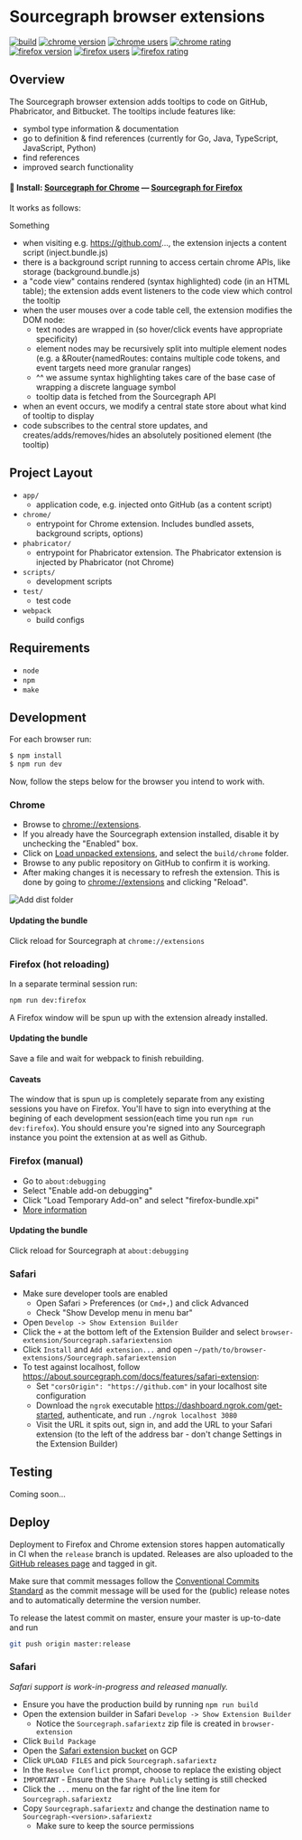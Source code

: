 # Sourcegraph browser extensions

[![build](https://badge.buildkite.com/59c6f8596c7823a61a1d7341805fd83515999ec114c9fb7ae2.svg)](https://buildkite.com/sourcegraph/browser-extensions)
[![chrome version](https://img.shields.io/chrome-web-store/v/dgjhfomjieaadpoljlnidmbgkdffpack.svg)](https://chrome.google.com/webstore/detail/sourcegraph/dgjhfomjieaadpoljlnidmbgkdffpack)
[![chrome users](https://img.shields.io/chrome-web-store/users/dgjhfomjieaadpoljlnidmbgkdffpack.svg)](https://chrome.google.com/webstore/detail/sourcegraph/dgjhfomjieaadpoljlnidmbgkdffpack)
[![chrome rating](https://img.shields.io/chrome-web-store/rating/dgjhfomjieaadpoljlnidmbgkdffpack.svg)](https://chrome.google.com/webstore/detail/sourcegraph/dgjhfomjieaadpoljlnidmbgkdffpack)
[![firefox version](https://img.shields.io/amo/v/sourcegraph.svg)](https://addons.mozilla.org/en-US/firefox/addon/sourcegraph/)
[![firefox users](https://img.shields.io/amo/users/sourcegraph.svg)](https://addons.mozilla.org/en-US/firefox/addon/sourcegraph/)
[![firefox rating](https://img.shields.io/amo/rating/sourcegraph.svg)](https://addons.mozilla.org/en-US/firefox/addon/sourcegraph/)

## Overview

The Sourcegraph browser extension adds tooltips to code on GitHub, Phabricator, and Bitbucket.
The tooltips include features like:

- symbol type information & documentation
- go to definition & find references (currently for Go, Java, TypeScript, JavaScript, Python)
- find references
- improved search functionality

#### 🚀 Install: [**Sourcegraph for Chrome**](https://chrome.google.com/webstore/detail/sourcegraph/dgjhfomjieaadpoljlnidmbgkdffpack) — [**Sourcegraph for Firefox**](https://addons.mozilla.org/en-US/firefox/addon/sourcegraph/)

It works as follows:

Something

- when visiting e.g. https://github.com/..., the extension injects a content script (inject.bundle.js)
- there is a background script running to access certain chrome APIs, like storage (background.bundle.js)
- a "code view" contains rendered (syntax highlighted) code (in an HTML table); the extension adds event listeners to the code view which control the tooltip
- when the user mouses over a code table cell, the extension modifies the DOM node:
  - text nodes are wrapped in <span> (so hover/click events have appropriate specificity)
  - element nodes may be recursively split into multiple element nodes (e.g. a <span>&Router{namedRoutes:<span> contains multiple code tokens, and event targets need more granular ranges)
  - ^^ we assume syntax highlighting takes care of the base case of wrapping a discrete language symbol
  - tooltip data is fetched from the Sourcegraph API
- when an event occurs, we modify a central state store about what kind of tooltip to display
- code subscribes to the central store updates, and creates/adds/removes/hides an absolutely positioned element (the tooltip)

## Project Layout

- `app/`
  - application code, e.g. injected onto GitHub (as a content script)
- `chrome/`
  - entrypoint for Chrome extension. Includes bundled assets, background scripts, options)
- `phabricator/`
  - entrypoint for Phabricator extension. The Phabricator extension is injected by Phabricator (not Chrome)
- `scripts/`
  - development scripts
- `test/`
  - test code
- `webpack`
  - build configs

## Requirements

- `node`
- `npm`
- `make`

## Development

For each browser run:

```bash
$ npm install
$ npm run dev
```

Now, follow the steps below for the browser you intend to work with.

### Chrome

- Browse to [chrome://extensions](chrome://extensions).
- If you already have the Sourcegraph extension installed, disable it by unchecking the "Enabled" box.
- Click on [Load unpacked extensions](https://developer.chrome.com/extensions/getstarted#unpacked), and select the `build/chrome` folder.
- Browse to any public repository on GitHub to confirm it is working.
- After making changes it is necessary to refresh the extension. This is done by going to [chrome://extensions](chrome://extensions) and clicking "Reload".

![Add dist folder](readme-load-extension-asset.png)

#### Updating the bundle

Click reload for Sourcegraph at `chrome://extensions`

### Firefox (hot reloading)

In a separate terminal session run:

```bash
npm run dev:firefox
```

A Firefox window will be spun up with the extension already installed.

#### Updating the bundle

Save a file and wait for webpack to finish rebuilding.

#### Caveats

The window that is spun up is completely separate from any existing sessions you have on Firefox.
You'll have to sign into everything at the begining of each development session(each time you run `npm run dev:firefox`).
You should ensure you're signed into any Sourcegraph instance you point the extension at as well as Github.

### Firefox (manual)

- Go to `about:debugging`
- Select "Enable add-on debugging"
- Click "Load Temporary Add-on" and select "firefox-bundle.xpi"
- [More information](https://developer.mozilla.org/en-US/docs/Tools/about:debugging#Add-ons)

#### Updating the bundle

Click reload for Sourcegraph at `about:debugging`

### Safari

- Make sure developer tools are enabled
  - Open Safari > Preferences (or `Cmd+,`) and click Advanced
  - Check "Show Develop menu in menu bar"
- Open `Develop -> Show Extension Builder`
- Click the `+` at the bottom left of the Extension Builder and select `browser-extension/Sourcegraph.safariextension`
- Click `Install` and `Add extension...` and open `~/path/to/browser-extensions/Sourcegraph.safariextension`
- To test against localhost, follow https://about.sourcegraph.com/docs/features/safari-extension:
  - Set `"corsOrigin": "https://github.com"` in your localhost site configuration
  - Download the `ngrok` executable https://dashboard.ngrok.com/get-started, authenticate, and run `./ngrok localhost 3080`
  - Visit the URL it spits out, sign in, and add the URL to your Safari extension (to the left of the address bar - don't change Settings in the Extension Builder)

## Testing

Coming soon...

## Deploy

Deployment to Firefox and Chrome extension stores happen automatically in CI when the `release` branch is updated.
Releases are also uploaded to the [GitHub releases page](https://github.com/sourcegraph/browser-extensions/releases) and tagged in git.

Make sure that commit messages follow the [Conventional Commits Standard](https://conventionalcommits.org/) as the commit message will be used for the (public) release notes and to automatically determine the version number.

To release the latest commit on master, ensure your master is up-to-date and run

```sh
git push origin master:release
```

### Safari

_Safari support is work-in-progress and released manually._

- Ensure you have the production build by running `npm run build`
- Open the extension builder in Safari `Develop -> Show Extension Builder`
  - Notice the `Sourcegraph.safariextz` zip file is created in `browser-extension`
- Click `Build Package`
- Open the [Safari extension bucket](https://console.cloud.google.com/storage/browser/sourcegraph-safariextz?project=sourcegraph-dev) on GCP
- Click `UPLOAD FILES` and pick `Sourcegraph.safariextz`
- In the `Resolve Conflict` prompt, choose to replace the existing object
- `IMPORTANT` - Ensure that the `Share Publicly` setting is still checked
- Click the `...` menu on the far right of the line item for `Sourcegraph.safariextz`
- Copy `Sourcegraph.safariextz` and change the destination name to `Sourcegraph-<version>.safariextz`
  - Make sure to keep the source permissions
